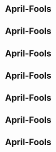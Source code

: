 # April-Fools
# April-Fools
# April-Fools
# April-Fools 

# April-Fools
# April-Fools
# April-Fools
